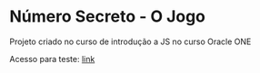 # Número Secreto - O Jogo

Projeto criado no curso de introdução a JS no curso Oracle ONE

Acesso para teste: [link](https://jogo-do-numero-secreto-pied-alpha.vercel.app/)
